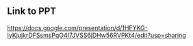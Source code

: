 ## Link to PPT

https://docs.google.com/presentation/d/1HFYKG-IyKjujkrDFSsmsPqO4I7JVSS6jDHw56RVPKt4/edit?usp=sharing
